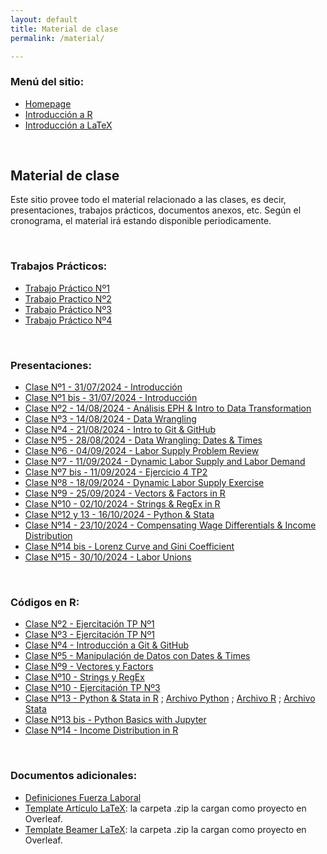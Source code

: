 ```yaml
---
layout: default
title: Material de clase
permalink: /material/

---
```

### Menú del sitio: 
- [Homepage](./index.md)
- [Introducción a R](./intro-r.md)
- [Introducción a LaTeX](./intro-latex.md)

&nbsp; 


## Material de clase

Este sitio provee todo el material relacionado a las clases, es decir, presentaciones, trabajos prácticos, documentos anexos, etc. Según el cronograma, el material irá estando disponible periodicamente.

&nbsp; 


### Trabajos Prácticos:
- [Trabajo Práctico Nº1](docs/material/TP_1.pdf)
- [Trabajo Practico Nº2](docs/material/TP_2.pdf)
- [Trabajo Práctico Nº3](docs/material/TP_3.pdf)
- [Trabajo Práctico Nº4](docs/material/TP_4.pdf)

<!-- 
- [Guía de Ejercicios - Examen Parcial I](docs/material/Ejercicios_Repaso_Parcial_1_Laboral.pdf)
- [Guía de Ejercicios - Examen Parcial II](docs/material/Ejercicios_Repaso_Parcial_2_Laboral.pdf)
-->

&nbsp;


### Presentaciones:
- [Clase Nº1 - 31/07/2024 - Introducción](docs/material/presentacion_clase_1.pdf)
- [Clase Nº1 bis - 31/07/2024 - Introducción](docs/material/presentacion_clase_1bis.pdf)
- [Clase Nº2 - 14/08/2024 - Análisis EPH & Intro to Data Transformation](docs/material/presentacion_clase_2.pdf)
- [Clase Nº3 - 14/08/2024 - Data Wrangling](docs/material/presentacion_clase_3.pdf)
- [Clase Nº4 - 21/08/2024 - Intro to Git & GitHub](docs/material/presentacion_clase_4.pdf)
- [Clase Nº5 - 28/08/2024 - Data Wrangling: Dates & Times](docs/material/presentacion_clase_5.pdf)
- [Clase Nº6 - 04/09/2024 - Labor Supply Problem Review](docs/material/presentacion_clase_6.pdf)
- [Clase Nº7 - 11/09/2024 - Dynamic Labor Supply and Labor Demand](docs/material/presentacion_clase_7.pdf)
- [Clase Nº7 bis - 11/09/2024 - Ejercicio 4 TP2](docs/material/TP2_Ej4.pdf)
- [Clase Nº8 - 18/09/2024 - Dynamic Labor Supply Exercise](docs/material/presentacion_clase_8.pdf)
- [Clase Nº9 - 25/09/2024 - Vectors & Factors in R](docs/material/presentacion_clase_9.pdf)
- [Clase Nº10 - 02/10/2024 - Strings & RegEx in R](docs/material/presentacion_clase_10.pdf)
- [Clase Nº12 y 13 - 16/10/2024 - Python & Stata](docs/material/presentacion_clase_13.pdf)
- [Clase Nº14 - 23/10/2024 - Compensating Wage Differentials & Income Distribution](docs/material/presentacion_clase_14.pdf)
- [Clase Nº14 bis - Lorenz Curve and Gini Coefficient](docs/material/presentacion_clase_14bis.pdf)
- [Clase Nº15 - 30/10/2024 - Labor Unions](docs/material/presentacion_clase_15.pdf)

  
<!-- 

- [Clase Nº16 - 14/11/2023 - Incentive Pay](docs/material/presentacion_clase_16.pdf)
  
- [Clase Nº14 - 08/11/2022 - Intro to Machine Learning](docs/material/presentacion_clase_14.pdf)
-->

&nbsp;

### Códigos en R:

- [Clase Nº2 - Ejercitación TP Nº1](docs/material/clase_2_ejercitacion_TP1.R)
- [Clase Nº3 - Ejercitación TP Nº1](docs/material/clase_3_ejercitacion_TP1.R)
- [Clase Nº4 - Introducción a Git & GitHub](docs/material/Notas_codigo_clase_4.docx)
- [Clase Nº5 - Manipulación de Datos con Dates & Times](docs/material/clase_5_ejercitacion.R)
- [Clase Nº9 - Vectores y Factors](docs/material/Vectors_Factors.R)
- [Clase Nº10 - Strings y RegEx](docs/material/strings_regex.R)
- [Clase Nº10 - Ejercitación TP Nº3](docs/material/TP3_Correlacion_Informalidad.R)
- [Clase Nº13 - Python & Stata in R](docs/material/python_stata_basics.R) ; [Archivo Python](docs/material/archivo_clase_12.py) ; [Archivo R](docs/material/archivo_clase_12.R) ; [Archivo Stata](docs/material/archivo_stata_tp3.do)
- [Clase Nº13 bis - Python Basics with Jupyter](docs/material/clase_12_python.ipynb)
- [Clase Nº14 - Income Distribution in R](docs/material/distribucion_R.r)


<!-- 
- [Clase Nº14 - Implementación Recurrent Neural Network in Python](docs/material/RNN_EnergyConsumptionForecasting.ipynb) + [Dataset necesario](docs/material/GEFCom2014-E.xlsx)
-->

&nbsp;


### Documentos adicionales:
- [Definiciones Fuerza Laboral](docs/material/definiciones_fuerza_laboral.pdf)
- [Template Artículo LaTeX](docs/material/Template_Article_Econ_Laboral.zip): la carpeta .zip la cargan como proyecto en Overleaf.
- [Template Beamer LaTeX](docs/material/Template_Beamer.zip): la carpeta .zip la cargan como proyecto en Overleaf.


&nbsp;
